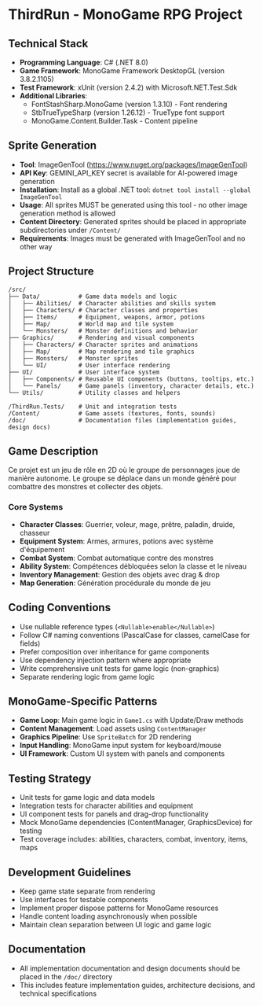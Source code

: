 # ThirdRun - MonoGame RPG Project

## Technical Stack
- **Programming Language**: C# (.NET 8.0)
- **Game Framework**: MonoGame Framework DesktopGL (version 3.8.2.1105)
- **Test Framework**: xUnit (version 2.4.2) with Microsoft.NET.Test.Sdk
- **Additional Libraries**:
  - FontStashSharp.MonoGame (version 1.3.10) - Font rendering
  - StbTrueTypeSharp (version 1.26.12) - TrueType font support
  - MonoGame.Content.Builder.Task - Content pipeline

## Sprite Generation
- **Tool**: ImageGenTool (https://www.nuget.org/packages/ImageGenTool)
- **API Key**: GEMINI_API_KEY secret is available for AI-powered image generation
- **Installation**: Install as a global .NET tool: `dotnet tool install --global ImageGenTool`
- **Usage**: All sprites MUST be generated using this tool - no other image generation method is allowed
- **Content Directory**: Generated sprites should be placed in appropriate subdirectories under `/Content/`
- **Requirements**: Images must be generated with ImageGenTool and no other way

## Project Structure
```
/src/
├── Data/           # Game data models and logic
│   ├── Abilities/  # Character abilities and skills system
│   ├── Characters/ # Character classes and properties
│   ├── Items/      # Equipment, weapons, armor, potions
│   ├── Map/        # World map and tile system
│   └── Monsters/   # Monster definitions and behavior
├── Graphics/       # Rendering and visual components
│   ├── Characters/ # Character sprites and animations
│   ├── Map/        # Map rendering and tile graphics
│   ├── Monsters/   # Monster sprites
│   └── UI/         # User interface rendering
├── UI/             # User interface system
│   ├── Components/ # Reusable UI components (buttons, tooltips, etc.)
│   └── Panels/     # Game panels (inventory, character details, etc.)
└── Utils/          # Utility classes and helpers

/ThirdRun.Tests/    # Unit and integration tests
/Content/           # Game assets (textures, fonts, sounds)
/doc/               # Documentation files (implementation guides, design docs)
```

## Game Description
Ce projet est un jeu de rôle en 2D où le groupe de personnages joue de manière autonome. Le groupe se déplace dans un monde généré pour combattre des monstres et collecter des objets.

### Core Systems
- **Character Classes**: Guerrier, voleur, mage, prêtre, paladin, druide, chasseur
- **Equipment System**: Armes, armures, potions avec système d'équipement
- **Combat System**: Combat automatique contre des monstres
- **Ability System**: Compétences débloquées selon la classe et le niveau
- **Inventory Management**: Gestion des objets avec drag & drop
- **Map Generation**: Génération procédurale du monde de jeu

## Coding Conventions
- Use nullable reference types (`<Nullable>enable</Nullable>`)
- Follow C# naming conventions (PascalCase for classes, camelCase for fields)
- Prefer composition over inheritance for game components
- Use dependency injection pattern where appropriate
- Write comprehensive unit tests for game logic (non-graphics)
- Separate rendering logic from game logic

## MonoGame-Specific Patterns
- **Game Loop**: Main game logic in `Game1.cs` with Update/Draw methods
- **Content Management**: Load assets using `ContentManager`
- **Graphics Pipeline**: Use `SpriteBatch` for 2D rendering
- **Input Handling**: MonoGame input system for keyboard/mouse
- **UI Framework**: Custom UI system with panels and components

## Testing Strategy
- Unit tests for game logic and data models
- Integration tests for character abilities and equipment
- UI component tests for panels and drag-drop functionality
- Mock MonoGame dependencies (ContentManager, GraphicsDevice) for testing
- Test coverage includes: abilities, characters, combat, inventory, items, maps

## Development Guidelines
- Keep game state separate from rendering
- Use interfaces for testable components
- Implement proper dispose patterns for MonoGame resources
- Handle content loading asynchronously when possible
- Maintain clean separation between UI logic and game logic

## Documentation
- All implementation documentation and design documents should be placed in the `/doc/` directory
- This includes feature implementation guides, architecture decisions, and technical specifications
